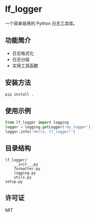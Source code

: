 # lf_logger

一个简单易用的 Python 日志工具库。

## 功能简介
- 日志格式化
- 日志分级
- 实用工具函数

## 安装方法
```bash
pip install .
```

## 使用示例
```python
from lf_logger import logging
logger = logging.getLogger('my_logger')
logger.info('Hello, lf_logger!')
```

## 目录结构
```
lf_logger/
    __init__.py
    formatter.py
    logging.py
    utils.py
setup.py
```

## 许可证
MIT
